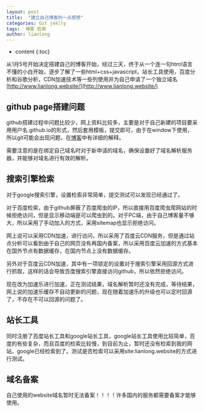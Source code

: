 ```yaml
---
layout: post
title:  "建立自己博客的一点感想"
categories: Git jeklly
tags:  博客 检索 
author: lianlong
---
```


* content
{:toc}

从1月5号开始决定搭建自己的博客开始，经过三天，终于从一个连一句html语言不懂的小白开始，逐步了解了一些html+css+javascript，站长工具使用，百度分析和谷歌分析，CDN加速技术等一些列使用并为自己申请了一个独立域名[http://www.lianlong.website/](http://www.lianlong.website/)




## github page搭建问题

github搭建过程中问题比较少，网上资料比较多，主要是对于自己新建的项目要采用用户名.github.io的形式，然后套用模板，提交即可，由于在window下使用，所以git可能会出现问题，在[博客](http://lianlong.website/2017/01/05/git-window-chinese/)中有详细的解释。

需要注意的是在绑定自己域名时对于新申请的域名，确保设置好了域名解析服务器，并能够对域名进行有效的解析。

## 搜索引擎检索

对于google搜索引擎，设置检索非常简单，提交测试可以发现已经通过了。

对于百度检索，由于github屏蔽了百度爬虫的IP，所以直接用百度爬虫爬网站的时候拒绝访问，但是显示移动端是可以爬虫到的。对于PC端，由于自己博客量不够大，所以采用了手动加入的方式，采用sitemap也显示拒绝访问。

网上说可以采用CDN加速，进行访问，所以采用了百度云CDN服务，但是通过站点分析可以看到由于自己的网页没有再国内备案，所以采用百度云加速的方式基本在国外节点有数据缓存，在国内节点上没有数据缓存。

另外对于百度云CDN加速，其中有一项锁定的设置对于搜索引擎采用回源方式进行抓取，这样的话会导致百度搜索引擎直接访问github，所以依然拒绝访问。

现在改为加速乐进行加速，正在测试结果，域名解析暂时还没有完成，等待结果，网上说的加速乐缓存不自动更新的问题，现在随着加速乐的升级也可以定时回源了，不存在不可以回源的问题了。

## 站长工具

同时注册了百度站长工具和google站长工具，google站长工具使用比较简单，百度的有些复杂，而且百度的检索比较慢，到目前为止，暂时还没有检索到我的网站，google已经检索到了。测试是否检索可以采用site:lianlong.website的方式进行测试。

## 域名备案

自己使用的website域名暂时无法备案！！！！许多国内的服务都需要备案才能够使用。

